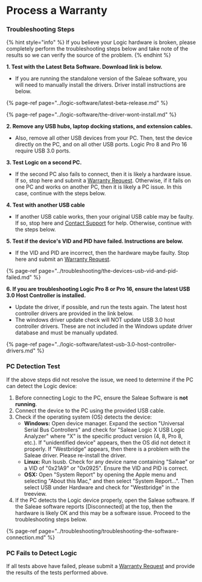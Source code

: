 # Process a Warranty

### Troubleshooting Steps

{% hint style="info" %}
If you believe your Logic hardware is broken, please completely perform the troubleshooting steps below and take note of the results so we can verify the source of the problem.
{% endhint %}



**1. Test with the Latest Beta Software. Download link is below.**

* If you are running the standalone version of the Saleae software, you will need to manually install the drivers. Driver install instructions are below.

{% page-ref page="../logic-software/latest-beta-release.md" %}

{% page-ref page="../logic-software/the-driver-wont-install.md" %}



**2. Remove any USB hubs, laptop docking stations, and extension cables.** 

* Also, remove all other USB devices from your PC. Then, test the device directly on the PC, and on all other USB ports. Logic Pro 8 and Pro 16 require USB 3.0 ports.



**3. Test Logic on a second PC.**

* If the second PC also fails to connect, then it is likely a hardware issue. If so, stop here and submit a [Warranty Request](https://goo.gl/forms/1NEjPF4g4eXeJnbf2). Otherwise, if it fails on one PC and works on another PC, then it is likely a PC issue. In this case, continue with the steps below.



**4. Test with another USB cable**

* If another USB cable works, then your original USB cable may be faulty. If so, stop here and [Contact Support](https://support.saleae.com/hc/en-us/requests/new) for help. Otherwise, continue with the steps below.



**5. Test if the device's VID and PID have failed. Instructions are below.**

* If the VID and PID are incorrect, then the hardware maybe faulty. Stop here and submit an [Warranty Request](https://goo.gl/forms/1NEjPF4g4eXeJnbf2).

{% page-ref page="../troubleshooting/the-devices-usb-vid-and-pid-failed.md" %}



**6. If you are troubleshooting Logic Pro 8 or Pro 16, ensure the latest USB 3.0 Host Controller is installed.** 

* Update the driver, if possible, and run the tests again. The latest host controller drivers are provided in the link below.
* The windows driver update check will NOT update USB 3.0 host controller drivers. These are not included in the Windows update driver database and must be manually updated.

{% page-ref page="../logic-software/latest-usb-3.0-host-controller-drivers.md" %}

### 

### PC Detection Test

If the above steps did not resolve the issue, we need to determine if the PC can detect the Logic device:

1. Before connecting Logic to the PC, ensure the Saleae Software is **not running**.
2. Connect the device to the PC using the provided USB cable.
3. Check if the operating system \(OS\) detects the device:
   * **Windows:** Open device manager. Expand the section "Universal Serial Bus Controllers" and check for "Saleae Logic X USB Logic Analyzer" where "X" is the specific product version \(4, 8, Pro 8, etc.\). If "unidentified device" appears, then the OS did not detect it properly. If "Westbridge" appears, then there is a problem with the Saleae driver. Please re-install the driver.
   * **Linux:** Run lsusb. Check for any device name containing "Saleae" or a VID of "0x21A9" or "0x0925". Ensure the VID and PID is correct.
   * **OSX:** Open "System Report" by opening the Apple menu and selecting "About this Mac," and then select "System Report...". Then select USB under Hardware and check for "Westbridge" in the treeview.
4. If the PC detects the Logic device properly, open the Saleae software. If the Saleae software reports \[Disconnected\] at the top, then the hardware is likely OK and this may be a software issue. Proceed to the troubleshooting steps below.

{% page-ref page="../troubleshooting/troubleshooting-the-software-connection.md" %}

### 

### PC Fails to Detect Logic

If all tests above have failed, please submit a [Warranty Request](https://goo.gl/forms/1NEjPF4g4eXeJnbf2) and provide the results of the tests performed above.

